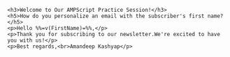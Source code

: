     <h3>Welcome to Our AMPScript Practice Session!</h3>
    <h5>How do you personalize an email with the subscriber's first name?</h5>
    <p>Hello %%=v(FirstName)=%%,</p>
    <p>Thank you for subscribing to our newsletter.We're excited to have you with us!</p>
    <p>Best regards,<br>Amandeep Kashyap</p>
  

    

